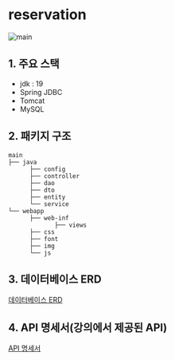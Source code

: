 # reservation

![main]()

## 1. 주요 스택
- jdk : 19
- Spring JDBC
- Tomcat
- MySQL


## 2. 패키지 구조

    main
    ├── java
          ├── config
          ├── controller
          ├── dao
          ├── dto
          ├── entity
          └── service
    └── webapp
          ├── web-inf
                 ├── views
          ├── css
          ├── font
          ├── img
          └── js
          

## 3. 데이터베이스 ERD

[데이터베이스 ERD](https://github.com/misim3/reservation/wiki/%EB%8D%B0%EC%9D%B4%ED%84%B0%EB%B2%A0%EC%9D%B4%EC%8A%A4-ERD)


## 4. API 명세서(강의에서 제공된 API)

[API 명세서](http://49.236.147.192:9090/swagger-ui.html)
